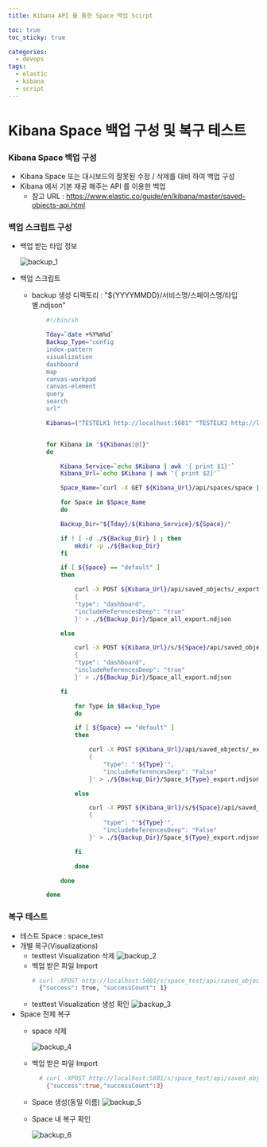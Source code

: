 ```yaml
---
title: Kibana API 를 통한 Space 백업 Scirpt

toc: true
toc_sticky: true

categories:
  - devops  
tags:
  - elastic
  - kibana
  - script
---
```


# Kibana Space 백업 구성 및 복구 테스트

### Kibana Space 백업 구성
- Kibana Space 또는 대시보드의 잘못된 수정 / 삭제를 대비 하여 백업 구성
- Kibana 에서 기본 재공 해주는 API 를 이용한 백업
  - 참고 URL : https://www.elastic.co/guide/en/kibana/master/saved-objects-api.html

### 백업 스크립트 구성
- 백업 받는 타입 정보

  ![backup_1](/images/Kibana_Backup/backup_1.png)

- 백업 스크립트
  - backup 생성 디렉토리 : "${YYYYMMDD}/서비스명/스페이스명/타입별.ndjson"
    ```bash
        #!/bin/sh

        Tday=`date +%Y%m%d`
        Backup_Type="config
        index-pattern
        visualization
        dashboard
        map
        canvas-workpad
        canvas-element
        query
        search
        url"

        Kibanas=("TESTELK1 http://localhost:5601" "TESTELK2 http://localhost:8601")


        for Kibana in "${Kibanas[@]}"
        do

            Kibana_Service=`echo $Kibana | awk '{ print $1}'`
            Kibana_Url=`echo $Kibana | awk '{ print $2}'`

            Space_Name=`curl -X GET ${Kibana_Url}/api/spaces/space | jq '.[]["id"]' | sed 's/\"//g'`

            for Space in $Space_Name
            do

            Backup_Dir="${Tday}/${Kibana_Service}/${Space}/"

            if ! [ -d ./${Backup_Dir} ] ; then
                mkdir -p ./${Backup_Dir}
            fi

            if [ ${Space} == "default" ]
            then

                curl -X POST ${Kibana_Url}/api/saved_objects/_export -H 'kbn-xsrf: true' -H 'Content-Type: application/json' -d '
                {
                "type": "dashboard",
                "includeReferencesDeep": "true"
                }' > ./${Backup_Dir}/Space_all_export.ndjson

            else

                curl -X POST ${Kibana_Url}/s/${Space}/api/saved_objects/_export -H 'kbn-xsrf: true' -H 'Content-Type: application/json' -d '
                {
                "type": "dashboard",
                "includeReferencesDeep": "true"
                }' > ./${Backup_Dir}/Space_all_export.ndjson

            fi

                for Type in $Backup_Type
                do

                if [ ${Space} == "default" ]
                then

                    curl -X POST ${Kibana_Url}/api/saved_objects/_export -H 'kbn-xsrf: true' -H 'Content-Type: application/json' -d '
                    {
                        "type": "'${Type}'",
                        "includeReferencesDeep": "False"
                    }' > ./${Backup_Dir}/Space_${Type}_export.ndjson

                else

                    curl -X POST ${Kibana_Url}/s/${Space}/api/saved_objects/_export -H 'kbn-xsrf: true' -H 'Content-Type: application/json' -d '
                    {
                        "type": "'${Type}'",
                        "includeReferencesDeep": "False"
                    }' > ./${Backup_Dir}/Space_${Type}_export.ndjson

                fi

                done

            done

        done
    ```

### 복구 테스트
- 테스트 Space : space_test
- 개별 복구(Visualizations)
  - testtest Visualization 삭제
    ![backup_2](/images/Kibana_Backup/backup_2.png)
  - 백업 받은 파일 Import
    ```bash
    # curl -XPOST http://localhost:5601/s/space_test/api/saved_objects/_import -H "kbn-xsrf: true" --form file=@./Space_visualization_export.ndjson
      {"success": true, "successCount": 1}
    ```
  - testtest Visualization 생성 확인
    ![backup_3](/images/Kibana_Backup/backup_3.png)
- Space 전체 복구
  - space 삭제

    ![backup_4](/images/Kibana_Backup/backup_4.png)
  - 백업 받은 파일 Import
    ```bash
      # curl -XPOST http://localhost:5601/s/space_test/api/saved_objects/_import -H "kbn-xsrf: true" --form file=@./Space_all_export.ndjson
        {"success":true,"successCount":3}
    ```
  - Space 생성(동일 이름)
    ![backup_5](/images/Kibana_Backup/backup_5.png)
  - Space 내 복구 확인
  
    ![backup_6](/images/Kibana_Backup/backup_6.png)
